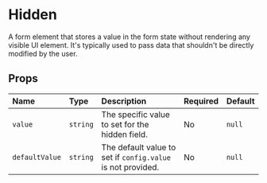 # Hidden

A form element that stores a value in the form state without rendering any visible UI element. It's typically used to pass data that shouldn't be directly modified by the user.

## Props

| Name             | Type     | Description                                                              | Required | Default |
| :--------------- | :------- | :----------------------------------------------------------------------- | :------- | :------ |
| `value`          | `string` | The specific value to set for the hidden field.                          | No       | `null`  |
| `defaultValue`   | `string` | The default value to set if `config.value` is not provided.            | No       | `null`  |